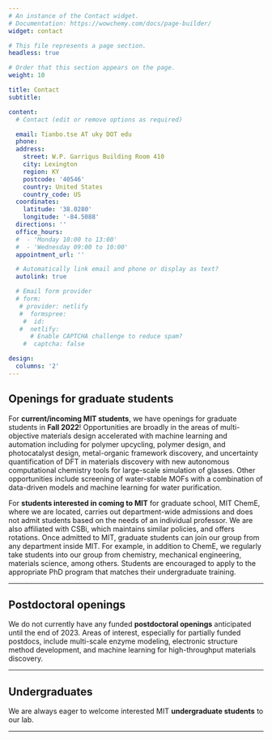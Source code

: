 ```yaml
---
# An instance of the Contact widget.
# Documentation: https://wowchemy.com/docs/page-builder/
widget: contact

# This file represents a page section.
headless: true

# Order that this section appears on the page.
weight: 10

title: Contact
subtitle:

content:
  # Contact (edit or remove options as required)

  email: Tianbo.tse AT uky DOT edu
  phone: 
  address:
    street: W.P. Garrigus Building Room 410
    city: Lexington
    region: KY
    postcode: '40546'
    country: United States
    country_code: US
  coordinates:
    latitude: '38.0280'
    longitude: '-84.5088'
  directions: ''
  office_hours:
  #  - 'Monday 10:00 to 13:00'
  #  - 'Wednesday 09:00 to 10:00'
  appointment_url: ''

  # Automatically link email and phone or display as text?
  autolink: true

  # Email form provider
  # form:
   # provider: netlify
   #  formspree:
    #  id:
   #  netlify:
      # Enable CAPTCHA challenge to reduce spam?
    #  captcha: false

design:
  columns: '2'
---
```

## Openings for graduate students

For **current/incoming MIT students**, we have openings for graduate students in **Fall 2022**! Opportunities are broadly in the areas of multi-objective materials design accelerated with machine learning and automation including for polymer upcycling, polymer design, and photocatalyst design, metal-organic framework discovery, and uncertainty quantification of DFT in materials discovery with new autonomous computational chemistry tools for large-scale simulation of glasses. Other opportunities include screening of water-stable MOFs with a combination of data-driven models and machine learning for water purification.

For **students interested in coming to MIT** for graduate school, MIT ChemE, where we are located, carries out department-wide admissions and does not admit students based on the needs of an individual professor. We are also affiliated with CSBi, which maintains similar policies, and offers rotations. Once admitted to MIT, graduate students can join our group from any department inside MIT. For example, in addition to ChemE, we regularly take students into our group from chemistry, mechanical engineering, materials science, among others. Students are encouraged to apply to the appropriate PhD program that matches their undergraduate training.
***

## Postdoctoral openings

We do not currently have any funded **postdoctoral openings** anticipated until the end of 2023. Areas of interest, especially for partially funded postdocs, include multi-scale enzyme modeling, electronic structure method development, and machine learning for high-throughput materials discovery.

***

## Undergraduates

We are always eager to welcome interested MIT **undergraduate students** to our lab.

***